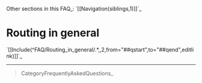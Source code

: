 Other sections in this FAQ\_: \`[[Navigation(siblings,1)]]\`\_

Routing in general
==================

\`[[Include(\^FAQ/Routing\_in\_general/.\*,,2,from="\#\#qstart",to="\#\#qend",editlink)]]\`\_

* * * * *

> CategoryFrequentlyAskedQuestions\_
